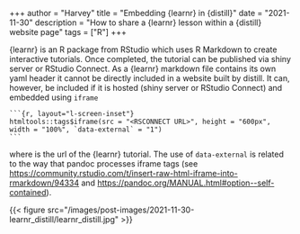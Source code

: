+++
author = "Harvey"
title = "Embedding {learnr} in {distill}"
date = "2021-11-30"
description = "How to share a {learnr} lesson within a {distill} website page"
tags = ["R"]
+++

{learnr} is an R package from RStudio which uses R Markdown to create interactive tutorials.  Once completed, the tutorial can be published via shiny server or RStudio Connect.  As a {learnr} markdown file contains its own yaml header it cannot be directly included in a website built by distill.  It can, however, be included if it is hosted (shiny server or RStudio Connect) and embedded using `iframe`

~~~{r}
```{r, layout="l-screen-inset"}
htmltools::tags$iframe(src = "<RSCONNECT URL>", height = "600px", width = "100%", `data-external` = "1")
```
~~~

where *<RSCONNECT URL>* is the url of the {learnr} tutorial.  The use of `data-external` is related to the way that pandoc processes iframe tags (see https://community.rstudio.com/t/insert-raw-html-iframe-into-rmarkdown/94334 and https://pandoc.org/MANUAL.html#option--self-contained).

{{< figure src="/images/post-images/2021-11-30-learnr_distill/learnr_distill.jpg" >}}
